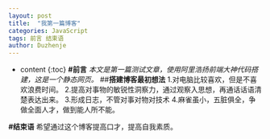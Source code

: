 ```yaml
---
layout: post
title:  "我第一篇博客"
categories: JavaScript
tags: 前言 结束语
author: Duzhenje
---
```


* content
{:toc}
**#前言**
*本文是第一篇测试文章，使用阿里浩扬前端大神代码搭建，这是一个静态网页。*
##**搭建博客最初想法**
1.对电脑比较喜欢，但是不喜欢浪费时间。
2.提高对事物的敏锐性洞察力，通过观察入思想，再通话话语清楚表达出来。
3.形成日志，不管对事对物对技术
4.麻雀虽小，五脏俱全，争做全面人才，做到能人所不能。

**#结束语**
希望通过这个博客提高口才，提高自我素质。

